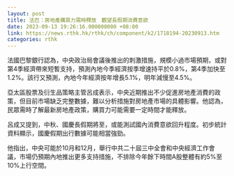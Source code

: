```yaml
---
layout: post
title: 法巴：房地產購買力需時釋放　觀望長假期消費意欲
date: 2023-09-13 19:26:16.000000000 +08:00
link: https://news.rthk.hk/rthk/ch/component/k2/1718194-20230913.htm
categories: rthk
---
```


法國巴黎銀行認為，中央政治局會議後推出的刺激措施，規模小過市場預期，或對第4季經濟帶來短暫支持，預測內地今季經濟按季增速持平於0.8%，第4季加快至1.2%。該行又預測，內地今年經濟按年增長5.1%，明年減慢至4.5%。

亞太區股票及衍生品策略主管呂成表示，中央近期推出不少促進房地產消費的政策，但目前市場缺乏完整數據，難以分析措施對房地產市場的具體影響。他認為，民眾需時了解最新房地產政策，購買力可能需要一定時間才能釋放。

呂成又提到，中秋、國慶長假期將至，或能測試國內消費意欲回升程度。初步統計資料顯示，國慶假期出行數據可能相當強勁。

他指出，中央可能於10月和12月，舉行中共二十屆三中全會和中央經濟工作會議，市場仍預期內地推出更多支持措施，不排除今年餘下時間A股整體有約5%至10%上行空間。
